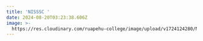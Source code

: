 ```yaml
---
title: 'NISSSC '
date: 2024-08-20T03:23:38.606Z
image: >-
  https://res.cloudinary.com/ruapehu-college/image/upload/v1724124280/Nisssc_zuc8nj.jpg
---
```


